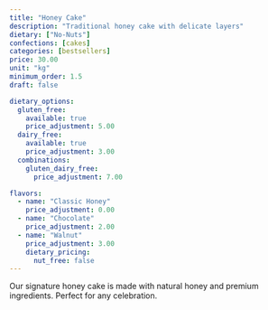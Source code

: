 ```yaml
---
title: "Honey Cake"
description: "Traditional honey cake with delicate layers"
dietary: ["No-Nuts"]
confections: [cakes]
categories: [bestsellers]
price: 30.00
unit: "kg"
minimum_order: 1.5
draft: false

dietary_options:
  gluten_free:
    available: true
    price_adjustment: 5.00
  dairy_free:
    available: true
    price_adjustment: 3.00
  combinations:
    gluten_dairy_free:
      price_adjustment: 7.00

flavors:
  - name: "Classic Honey"
    price_adjustment: 0.00
  - name: "Chocolate"
    price_adjustment: 2.00
  - name: "Walnut"
    price_adjustment: 3.00
    dietary_pricing:
      nut_free: false
---
```


Our signature honey cake is made with natural honey and premium ingredients. Perfect for any celebration.

[//]: # (* 72-hour notice required for dietary variations)

[//]: # (* Available for local pickup or delivery)
